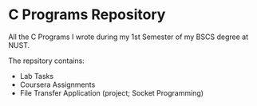 # C Programs Repository
All the C Programs I wrote during my 1st Semester of my BSCS degree at NUST.

The repsitory contains:
 - Lab Tasks
 - Coursera Assignments
 - File Transfer Application (project; Socket Programming)